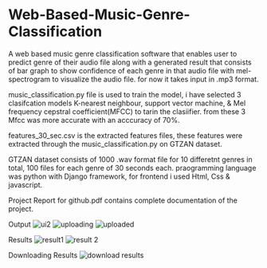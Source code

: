 # Web-Based-Music-Genre-Classification
A web based music genre classification software that enables user to predict genre of their audio file along with a generated result that consists of bar graph to show confidence of each genre in that audio file with mel-spectrogram to visualize the audio file.
for now it takes input in .mp3 format.

music_classification.py file is used to train the model, i have selected 3 clasifcation models K-nearest neighbour, support vector machine, & Mel frequency cepstral coefficient(MFCC) to tarin the clasiifier. from these 3 Mfcc was more accurate with an acccuracy of 70%.

features_30_sec.csv is the extracted features files, these features were extracted through the music_classification.py on GTZAN dataset.

GTZAN dataset consists of 1000 .wav format file for 10 differetnt genres in total, 100 files for each genre of 30 seconds each.
praogramming language was python with Django framework, for frontend i used Html, Css & javascript.

Project Report for github.pdf contains complete documentation of the project.

Output
![ui2](https://github.com/Raj-Mishra-06/Web-Based-Music-Genre-Classification/assets/134393381/607d118d-af45-4e5d-8869-6bb587774662)
![uploading](https://github.com/Raj-Mishra-06/Web-Based-Music-Genre-Classification/assets/134393381/13f4efab-57fb-4236-909e-192641781595)
![uploaded](https://github.com/Raj-Mishra-06/Web-Based-Music-Genre-Classification/assets/134393381/26b98634-7473-4bfe-9218-b241a764db5d)

Results
![result1](https://github.com/Raj-Mishra-06/Web-Based-Music-Genre-Classification/assets/134393381/1adc8aec-ec28-45f4-a993-4d8a72ca258b)
![result 2](https://github.com/Raj-Mishra-06/Web-Based-Music-Genre-Classification/assets/134393381/4067bc59-0c77-437d-b473-e30203a80c8f)

Downloading Results
![download results](https://github.com/Raj-Mishra-06/Web-Based-Music-Genre-Classification/assets/134393381/48156c37-9610-4abc-b267-da8984c856d8)
